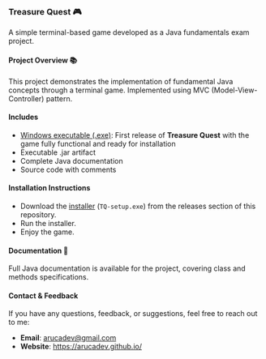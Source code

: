 ### Treasure Quest 🎮
A simple terminal-based game developed as a Java fundamentals exam project.

#### Project Overview 📚
This project demonstrates the implementation of fundamental Java concepts through a terminal game.
Implemented using MVC (Model-View-Controller) pattern.

#### Includes
  - [Windows executable (.exe)](https://github.com/arucadev/daw/releases/tag/v1.0.0-treasure-quest): First release of **Treasure Quest** with the game fully functional and ready for installation
  - Executable .jar artifact
  - Complete Java documentation
  - Source code with comments

#### Installation Instructions
  - Download the [installer](https://github.com/arucadev/daw/releases/tag/v1.0.0-treasure-quest) (`TQ-setup.exe`) from the releases section of this repository.
  - Run the installer.
  - Enjoy the game.

#### Documentation 📖
Full Java documentation is available for the project, covering class and methods specifications.

#### Contact & Feedback
If you have any questions, feedback, or suggestions, feel free to reach out to me:
- **Email**: arucadev@gmail.com
- **Website**: https://arucadev.github.io/

